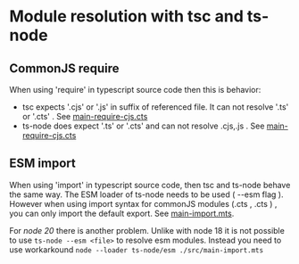 # Module resolution with tsc and ts-node

## CommonJS require

When using 'require' in typescript source code then this is behavior:

* tsc expects '.cjs' or '.js' in suffix of referenced file. It can not resolve '.ts' or '.cts' . See [main-require-cjs.cts](./src/main-require-cjs.cts)
* ts-node does expect '.ts' or '.cts' and can not resolve .cjs,.js . See [main-require-cjs.cts](./src/main-require-cjs.cts)

## ESM import

When using 'import' in typescript source code, then tsc and ts-node behave the same way. The ESM loader of ts-node needs to be used ( --esm flag ). However when using import syntax for commonJS modules (.cts , .cts ) , you can only import the default export. See [main-import.mts](./src/main-import.mts).

For *node 20* there is another problem. Unlike with node 18 it is not possible to use `ts-node --esm <file>` to resolve esm modules. Instead you need to use workarkound `node --loader ts-node/esm ./src/main-import.mts`